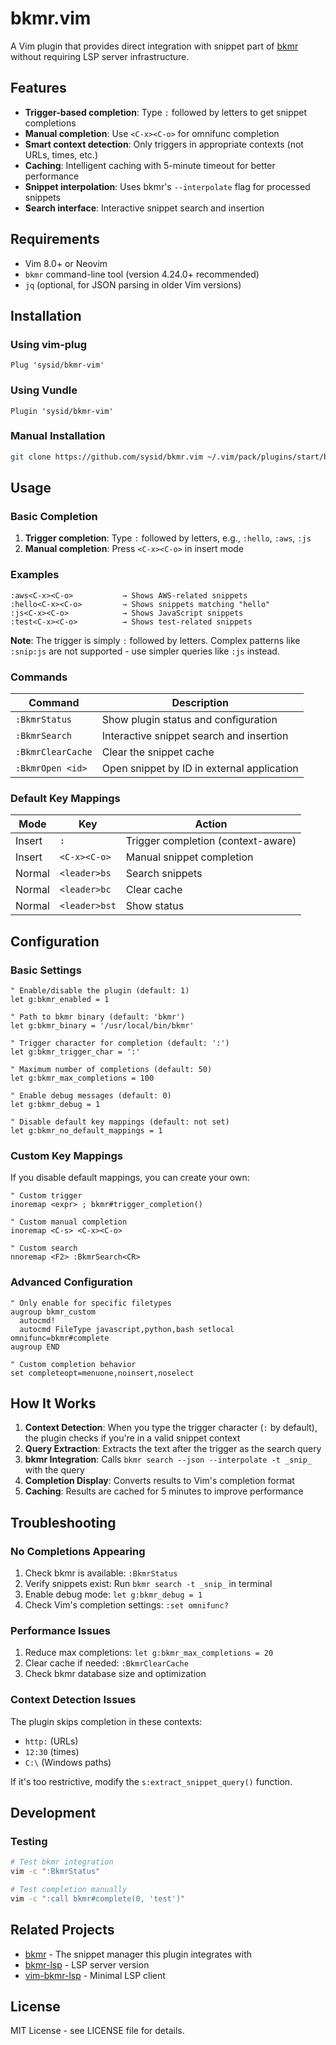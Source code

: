 # bkmr.vim

A Vim plugin that provides direct integration with snippet part of [bkmr](https://github.com/sysid/bkmr) without requiring LSP server infrastructure.

## Features

- **Trigger-based completion**: Type `:` followed by letters to get snippet completions
- **Manual completion**: Use `<C-x><C-o>` for omnifunc completion
- **Smart context detection**: Only triggers in appropriate contexts (not URLs, times, etc.)
- **Caching**: Intelligent caching with 5-minute timeout for better performance
- **Snippet interpolation**: Uses bkmr's `--interpolate` flag for processed snippets
- **Search interface**: Interactive snippet search and insertion

## Requirements

- Vim 8.0+ or Neovim
- `bkmr` command-line tool (version 4.24.0+ recommended)
- `jq` (optional, for JSON parsing in older Vim versions)

## Installation

### Using vim-plug

```vim
Plug 'sysid/bkmr-vim'
```

### Using Vundle

```vim
Plugin 'sysid/bkmr-vim'
```

### Manual Installation

```bash
git clone https://github.com/sysid/bkmr.vim ~/.vim/pack/plugins/start/bkmr.vim
```

## Usage

### Basic Completion

1. **Trigger completion**: Type `:` followed by letters, e.g., `:hello`, `:aws`, `:js`
2. **Manual completion**: Press `<C-x><C-o>` in insert mode

### Examples

```
:aws<C-x><C-o>           → Shows AWS-related snippets
:hello<C-x><C-o>         → Shows snippets matching "hello"
:js<C-x><C-o>            → Shows JavaScript snippets
:test<C-x><C-o>          → Shows test-related snippets
```

**Note**: The trigger is simply `:` followed by letters. Complex patterns like `:snip:js` are not supported - use simpler queries like `:js` instead.

### Commands

| Command | Description |
|---------|-------------|
| `:BkmrStatus` | Show plugin status and configuration |
| `:BkmrSearch` | Interactive snippet search and insertion |
| `:BkmrClearCache` | Clear the snippet cache |
| `:BkmrOpen <id>` | Open snippet by ID in external application |

### Default Key Mappings

| Mode | Key | Action |
|------|-----|--------|
| Insert | `:` | Trigger completion (context-aware) |
| Insert | `<C-x><C-o>` | Manual snippet completion |
| Normal | `<leader>bs` | Search snippets |
| Normal | `<leader>bc` | Clear cache |
| Normal | `<leader>bst` | Show status |

## Configuration

### Basic Settings

```vim
" Enable/disable the plugin (default: 1)
let g:bkmr_enabled = 1

" Path to bkmr binary (default: 'bkmr')
let g:bkmr_binary = '/usr/local/bin/bkmr'

" Trigger character for completion (default: ':')
let g:bkmr_trigger_char = ':'

" Maximum number of completions (default: 50)
let g:bkmr_max_completions = 100

" Enable debug messages (default: 0)
let g:bkmr_debug = 1

" Disable default key mappings (default: not set)
let g:bkmr_no_default_mappings = 1
```

### Custom Key Mappings

If you disable default mappings, you can create your own:

```vim
" Custom trigger
inoremap <expr> ; bkmr#trigger_completion()

" Custom manual completion
inoremap <C-s> <C-x><C-o>

" Custom search
nnoremap <F2> :BkmrSearch<CR>
```

### Advanced Configuration

```vim
" Only enable for specific filetypes
augroup bkmr_custom
  autocmd!
  autocmd FileType javascript,python,bash setlocal omnifunc=bkmr#complete
augroup END

" Custom completion behavior
set completeopt=menuone,noinsert,noselect
```

## How It Works

1. **Context Detection**: When you type the trigger character (`:` by default), the plugin checks if you're in a valid snippet context
2. **Query Extraction**: Extracts the text after the trigger as the search query
3. **bkmr Integration**: Calls `bkmr search --json --interpolate -t _snip_` with the query
4. **Completion Display**: Converts results to Vim's completion format
5. **Caching**: Results are cached for 5 minutes to improve performance

## Troubleshooting

### No Completions Appearing

1. Check bkmr is available: `:BkmrStatus`
2. Verify snippets exist: Run `bkmr search -t _snip_` in terminal
3. Enable debug mode: `let g:bkmr_debug = 1`
4. Check Vim's completion settings: `:set omnifunc?`

### Performance Issues

1. Reduce max completions: `let g:bkmr_max_completions = 20`
2. Clear cache if needed: `:BkmrClearCache`
3. Check bkmr database size and optimization

### Context Detection Issues

The plugin skips completion in these contexts:
- `http:` (URLs)
- `12:30` (times) 
- `C:\` (Windows paths)

If it's too restrictive, modify the `s:extract_snippet_query()` function.

## Development

### Testing

```bash
# Test bkmr integration
vim -c ":BkmrStatus"

# Test completion manually
vim -c ":call bkmr#complete(0, 'test')"
```

## Related Projects

- [bkmr](https://github.com/sysid/bkmr) - The snippet manager this plugin integrates with
- [bkmr-lsp](https://github.com/sysid/bkmr-lsp) - LSP server version
- [vim-bkmr-lsp](https://github.com/sysid/vim-bkmr-lsp) - Minimal LSP client

## License

MIT License - see LICENSE file for details.
